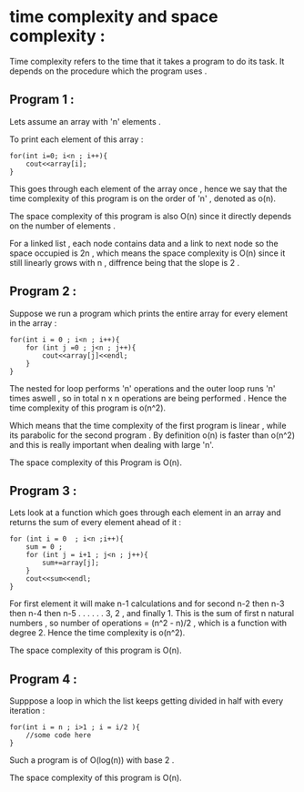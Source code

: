 # time complexity and space complexity :
Time complexity refers to the time that it takes a program to do its task.
It depends on the procedure which the program uses .

## Program 1 :
Lets assume an array with 'n' elements .

To print each element of this array :
	
	for(int i=0; i<n ; i++){
		cout<<array[i];
	}
This goes through each element of the array once , hence we say that the time complexity of this program is on the order of 'n' , denoted as o(n). 

The space complexity of this program is also O(n) since it directly depends on the number of elements . 

For a linked list , each node contains data and a link to next node so the space occupied is 2n , which means the space complexity is O(n) since it still linearly grows with n ,  diffrence being that the slope is 2 .


## Program 2 :
 Suppose we run a program which prints the entire array for every element in the array :
 
 	for(int i = 0 ; i<n ; i++){
 		for (int j =0 ; j<n ; j++){
 			cout<<array[j]<<endl;
 		}
 	}
 The nested for loop performs 'n' operations and the outer loop runs 'n' times aswell , so in total n x n operations are being performed .
 Hence the time complexity of this program is o(n^2).
 
 Which means that the time complexity of the first program is linear , while its parabolic for the second program . 
 By definition o(n) is faster than o(n^2) and this is really important when dealing with large 'n'. 
 
 The space complexity of this Program is O(n).
 
 ## Program 3 :
Lets look at a function which goes through each element in an array and returns the sum of every element ahead of it :

	for (int i = 0  ; i<n ;i++){
		sum = 0 ;
		for (int j = i+1 ; j<n ; j++){
			sum+=array[j];
		}
		cout<<sum<<endl;
	}
	
For first element it will make n-1 calculations and for second n-2 then n-3 then n-4 then n-5 . . . . . . 3, 2 , and finally 1.
This is the sum of first n natural numbers , so number of operations = (n^2 - n)/2 , which is a function with degree 2. Hence the time complexity is o(n^2). 

The space complexity of this program is O(n).

## Program 4 :
Supppose a loop in which the list keeps getting divided in half with every iteration :
	
	for(int i = n ; i>1 ; i = i/2 ){
		//some code here
	}
Such a program is of O(log(n)) with base 2 .

The space complexity of this program is O(n).